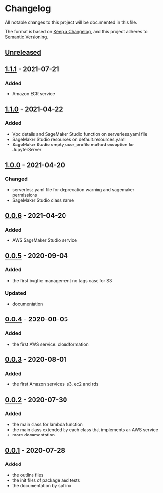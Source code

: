 # Changelog

All notable changes to this project will be documented in this file.

The format is based on [Keep a Changelog](https://keepachangelog.com/en/1.0.0/),
and this project adheres to [Semantic Versioning](https://semver.org/spec/v2.0.0.html).

## [Unreleased]

## [1.1.1] - 2021-07-21

### Added
- Amazon ECR service

## [1.1.0] - 2021-04-22

### Added
- Vpc details and SageMaker Studio function on serverless.yaml file
- SageMaker Studio resources on default.resources.yaml
- SageMaker Studio empty_user_profile method exception for JupyterServer

## [1.0.0] - 2021-04-20

### Changed
- serverless.yaml file for deprecation warning and sagemaker permissions
- SageMaker Studio class name

## [0.0.6] - 2021-04-20

### Added
- AWS SageMaker Studio service

## [0.0.5] - 2020-09-04

### Added
- the first bugfix: management no tags case for S3

### Updated
- documentation

## [0.0.4] - 2020-08-05

### Added
- the first AWS service: cloudformation

## [0.0.3] - 2020-08-01

### Added
- the first Amazon services: s3, ec2 and rds

## [0.0.2] - 2020-07-30

### Added
- the main class for lambda function
- the main class extended by each class that implements an AWS service
- more documentation

## [0.0.1] - 2020-07-28

### Added
- the outline files
- the init files of package and tests
- the documentation by sphinx

[Unreleased]: https://github.com/bilardi/aws-saving/compare/v1.1.1...HEAD
[1.1.1]: https://github.com/bilardi/aws-saving/releases/tag/v1.1.0...v1.1.1
[1.1.0]: https://github.com/bilardi/aws-saving/releases/tag/v1.0.0...v1.1.0
[1.0.0]: https://github.com/bilardi/aws-saving/releases/tag/v0.0.6...v1.0.0
[0.0.6]: https://github.com/bilardi/aws-saving/releases/tag/v0.0.5...v0.0.6
[0.0.5]: https://github.com/bilardi/aws-saving/releases/tag/v0.0.4...v0.0.5
[0.0.4]: https://github.com/bilardi/aws-saving/releases/tag/v0.0.3...v0.0.4
[0.0.3]: https://github.com/bilardi/aws-saving/releases/tag/v0.0.2...v0.0.3
[0.0.2]: https://github.com/bilardi/aws-saving/releases/tag/v0.0.1...v0.0.2
[0.0.1]: https://github.com/bilardi/aws-saving/releases/tag/v0.0.1
